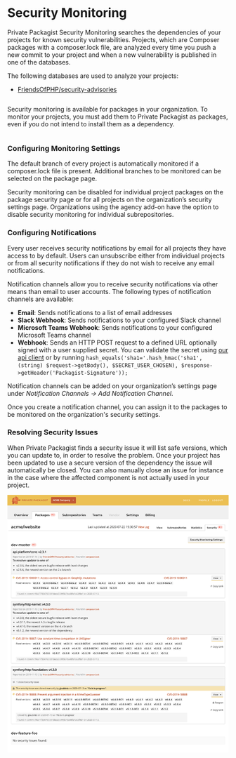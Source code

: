 # Security Monitoring

Private Packagist Security Monitoring searches the dependencies of your projects for known security vulnerabilities.
Projects, which are Composer packages with a composer.lock file, are analyzed every time you push a new commit to your project and when a new vulnerability is published in one of the databases.

The following databases are used to analyze your projects:
* [FriendsOfPHP/security-advisories](https://github.com/FriendsOfPHP/security-advisories)

<div class="row column">
    <div class="callout warning">
        <p>Security monitoring is available for packages in your organization. To monitor your projects, you must add them to Private Packagist as packages, even if you do not intend to install them as a dependency.</p>
    </div>
</div>


### Configuring Monitoring Settings
The default branch of every project is automatically monitored if a composer.lock file is present.
Additional branches to be monitored can be selected on the package page.

Security monitoring can be disabled for individual project packages on the package security page or for all projects
on the organization’s security settings page.
Organizations using the agency add-on have the option to disable security monitoring for individual subrepositories.

### Configuring Notifications
Every user receives security notifications by email for all projects they have access to by default.
Users can unsubscribe either from individual projects or from all security notifications if they do not wish to receive any email notifications.

Notification channels allow you to receive security notifications via other means than email to user accounts. The following types of notification channels are available:
- **Email**: Sends notifications to a list of email addresses
- **Slack Webhook**: Sends notifications to your configured Slack channel
- **Microsoft Teams Webhook**: Sends notifications to your configured Microsoft Teams channel
- **Webhook**: Sends an HTTP POST request to a defined URL optionally signed with a user supplied secret. You can validate the secret using [our api client](https://github.com/packagist/private-packagist-api-client#validate-incoming-webhook-payloads) or by running `hash_equals('sha1='.hash_hmac('sha1', (string) $request->getBody(), $SECRET_USER_CHOSEN), $response->getHeader('Packagist-Signature'));`

Notification channels can be added on your organization’s settings page under *Notification Channels -> Add Notification Channel*.

Once you create a notification channel, you can assign it to the packages to be monitored on the organization's security settings.

### Resolving Security Issues
When Private Packagist finds a security issue it will list safe versions, which you can update to, in order to resolve the problem.
Once your project has been updated to use a secure version of the dependency the issue will automatically be closed.
You can also manually close an issue for instance in the case where the affected component is not actually used in your project.

![Handle security issues](/Resources/public/img/docs/features/Package-SecurityMonitoring-20200723.png)

